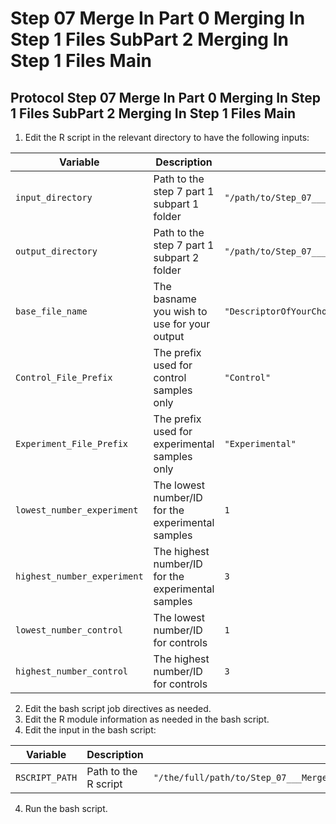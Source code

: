 # Step 07 Merge In Part 0 Merging In Step 1 Files SubPart 2 Merging In Step 1 Files Main

## Protocol Step 07 Merge In Part 0 Merging In Step 1 Files SubPart 2 Merging In Step 1 Files Main

1) Edit the R script in the relevant directory to have the following inputs:

| Variable | Description | Scaffold/Example Inputs Used |
|-----------------|-----------------|-----------------|
| `input_directory` | Path to the step 7 part 1 subpart 1 folder  | `"/path/to/Step_07___MergeIn/Part_0___MergingInStep1Files/SubPart_1___RenamingRelevantColumnsDirectory"` |
| `output_directory` | Path to the step 7 part 1 subpart 2 folder | `"/path/to/Step_07___MergeIn/Part_0___MergingInStep1Files/SubPart_2___MergeAllStep1___Final"` |
| `base_file_name` | The basname you wish to use for your output  | `"DescriptorOfYourChoice"` |
| `Control_File_Prefix` | The prefix used for control samples only         | `"Control"` |
| `Experiment_File_Prefix` | The prefix used for experimental samples only | `"Experimental"` |
| `lowest_number_experiment` | The lowest number/ID for the experimental samples   | `1` |
| `highest_number_experiment` | The highest number/ID for the experimental samples | `3` |
| `lowest_number_control` | The lowest number/ID for controls                      | `1` |
| `highest_number_control` | The highest number/ID for controls                    | `3` |

2) Edit the bash script job directives as needed.
3) Edit the R module information as needed in the bash script.
4) Edit the input in the bash script:

| Variable       | Description | Example Path   |
|----------------|----------|------------|
| `RSCRIPT_PATH`     | Path to the R script | `"/the/full/path/to/Step_07___Merge_In/Part_0___Merging_In_Step_1_Files/SubPart_2___Merging_In_Step_1_Files/Script.R"` |

4) Run the bash script.
